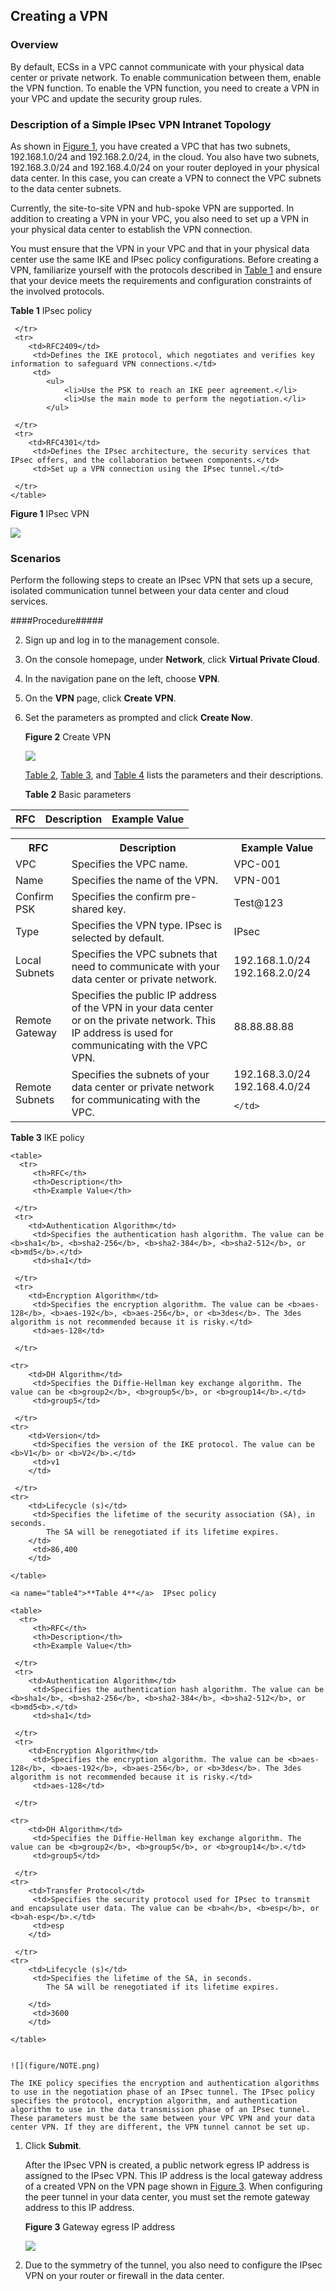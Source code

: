 ## Creating a VPN
### Overview

By default, ECSs in a VPC cannot communicate with your physical data center or
private network. To enable communication between them, enable the VPN function.
To enable the VPN function, you need to create a VPN in your VPC and update the
security group rules.

### Description of a Simple IPsec VPN Intranet Topology

As shown in <a href="#figure1">Figure 1</a>, you have created a VPC that has two subnets, 192.168.1.0/24 and 192.168.2.0/24, in the cloud. You also have two subnets, 192.168.3.0/24 and 192.168.4.0/24 on your router deployed in your physical data center. In this case, you can create a VPN to connect the VPC subnets to the data center subnets.

Currently, the site-to-site VPN and hub-spoke VPN are supported. In addition to
creating a VPN in your VPC, you also need to set up a VPN in your physical data
center to establish the VPN connection.

You must ensure that the VPN in your VPC and that in your physical data center
use the same IKE and IPsec policy configurations. Before creating a VPN,
familiarize yourself with the protocols described in <a href="#table1">Table 1</a> and ensure that your device meets the requirements and configuration constraints of the involved protocols.

<a name="table1">**Table 1**</a>  IPsec policy

<table>
      <tr>
         <th>RFC</th>
         <th>Description</th>
         <th>Example Value</th>         
      
     </tr>
     <tr>
        <td>RFC2409</td>
         <td>Defines the IKE protocol, which negotiates and verifies key information to safeguard VPN connections.</td>
         <td>
			<ul>
   				<li>Use the PSK to reach an IKE peer agreement.</li>
				<li>Use the main mode to perform the negotiation.</li>
			</ul>
</td>
       
     </tr>
   	 <tr>
        <td>RFC4301</td>
         <td>Defines the IPsec architecture, the security services that IPsec offers, and the collaboration between components.</td>
         <td>Set up a VPN connection using the IPsec tunnel.</td>
       
     </tr>
	</table>


<a name="figure1">**Figure 1**</a> IPsec VPN

![](figure/IPsec-VPN.png)
### Scenarios

Perform the following steps to create an IPsec VPN that sets up a secure,
isolated communication tunnel between your data center and cloud services.

####Procedure#####

2.  Sign up and log in to the management console.

3.  On the console homepage, under **Network**, click **Virtual Private Cloud**.

4.  In the navigation pane on the left, choose **VPN**.

5.  On the **VPN** page, click **Create VPN**.

6.  Set the parameters as prompted and click **Create Now**.

	**Figure 2** Create VPN

	![](figure/create-vpn.png)

	<a href="#table2">Table 2</a>, <a href="#table3">Table 3</a>, and <a href="#table4">Table 4</a> lists the parameters and their descriptions.

	 <a name="table2">**Table 2**</a>  Basic parameters

	<table>
      <tr>
         <th>RFC</th>
         <th>Description</th>
         <th>Example Value</th>         
      
     </tr>
     <tr>
        <td>VPC</td>
         <td>Specifies the VPC name.</td>
         <td>VPC-001</td>
       
     </tr>
   	 <tr>
        <td>Name</td>
         <td>Specifies the name of the VPN.</td>
         <td>VPN-001</td>
       
     </tr>
	<tr>
        <td>Confirm PSK</td>
         <td>Specifies the confirm pre-shared key.</td>
         <td>Test@123</td>
       
     </tr>
	<tr>
        <td>Type</td>
         <td>Specifies the VPN type. IPsec is selected by default.</td>
         <td>IPsec</td>
       
     </tr>
	<tr>
        <td>Local Subnets</td>
         <td>Specifies the VPC subnets that need to communicate with your data center or private network.</td>
         <td>192.168.1.0/24
			192.168.2.0/24
		</td>
       
     </tr>
	<tr>
        <td>Remote Gateway</td>
         <td>Specifies the public IP address of the VPN in your data center or on the private network. This IP address is used for communicating with the VPC VPN.</td>
         <td>88.88.88.88
		</td>
       
     </tr>
	<tr>
        <td>Remote Subnets</td>
         <td>Specifies the subnets of your data center or private network for communicating with the VPC.</td>
         <td>192.168.3.0/24
		192.168.4.0/24

		</td>
       
     </tr>
	</table>
 <a name="table3">**Table 3**</a>   IKE policy

	<table>
      <tr>
         <th>RFC</th>
         <th>Description</th>
         <th>Example Value</th>         
      
     </tr>
     <tr>
        <td>Authentication Algorithm</td>
         <td>Specifies the authentication hash algorithm. The value can be <b>sha1</b>, <b>sha2-256</b>, <b>sha2-384</b>, <b>sha2-512</b>, or <b>md5</b>.</td>
         <td>sha1</td>
       
     </tr>
   	 <tr>
        <td>Encryption Algorithm</td>
         <td>Specifies the encryption algorithm. The value can be <b>aes-128</b>, <b>aes-192</b>, <b>aes-256</b>, or <b>3des</b>. The 3des algorithm is not recommended because it is risky.</td>
         <td>aes-128</td>
       
     </tr>

	<tr>
        <td>DH Algorithm</td>
         <td>Specifies the Diffie-Hellman key exchange algorithm. The value can be <b>group2</b>, <b>group5</b>, or <b>group14</b>.</td>
         <td>group5</td>
       
     </tr>
	<tr>
        <td>Version</td>
         <td>Specifies the version of the IKE protocol. The value can be <b>V1</b> or <b>V2</b>.</td>
         <td>v1
		</td>
       
     </tr>
	<tr>
        <td>Lifecycle (s)</td>
         <td>Specifies the lifetime of the security association (SA), in seconds.
			The SA will be renegotiated if its lifetime expires.
		</td>
         <td>86,400
		</td>

	</table>
 
 	<a name="table4">**Table 4**</a>  IPsec policy

	<table>
      <tr>
         <th>RFC</th>
         <th>Description</th>
         <th>Example Value</th>         
      
     </tr>
     <tr>
        <td>Authentication Algorithm</td>
         <td>Specifies the authentication hash algorithm. The value can be <b>sha1</b>, <b>sha2-256</b>, <b>sha2-384</b>, <b>sha2-512</b>, or <b>md5<b>.</td>
         <td>sha1</td>
       
     </tr>
   	 <tr>
        <td>Encryption Algorithm</td>
         <td>Specifies the encryption algorithm. The value can be <b>aes-128</b>, <b>aes-192</b>, <b>aes-256</b>, or <b>3des</b>. The 3des algorithm is not recommended because it is risky.</td>
         <td>aes-128</td>
       
     </tr>

	<tr>
        <td>DH Algorithm</td>
         <td>Specifies the Diffie-Hellman key exchange algorithm. The value can be <b>group2</b>, <b>group5</b>, or <b>group14</b>.</td>
         <td>group5</td>
       
     </tr>
	<tr>
        <td>Transfer Protocol</td>
         <td>Specifies the security protocol used for IPsec to transmit and encapsulate user data. The value can be <b>ah</b>, <b>esp</b>, or <b>ah-esp</b>.</td>
         <td>esp
		</td>
       
     </tr>
	<tr>
        <td>Lifecycle (s)</td>
         <td>Specifies the lifetime of the SA, in seconds.
			The SA will be renegotiated if its lifetime expires.

		</td>
         <td>3600
		</td>

	</table>


	![](figure/NOTE.png)

	The IKE policy specifies the encryption and authentication algorithms to use in the negotiation phase of an IPsec tunnel. The IPsec policy specifies the protocol, encryption algorithm, and authentication algorithm to use in the data transmission phase of an IPsec tunnel. These parameters must be the same between your VPC VPN and your data center VPN. If they are different, the VPN tunnel cannot be set up.

1.  Click **Submit**.

	After the IPsec VPN is created, a public network egress IP address is assigned to the IPsec VPN. This IP address is the local gateway address of a created VPN on the VPN page shown in <a href="#figure3">Figure 3</a>. When configuring the peer tunnel in your data center, you must set the remote gateway address to this IP address.

	<a name="figure3">**Figure 3**</a> Gateway egress IP address

	![](figure/localgateway.png)

1.  Due to the symmetry of the tunnel, you also need to configure the IPsec VPN
    on your router or firewall in the data center.

